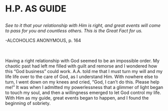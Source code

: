 # <p class='center'>H.P. AS GUIDE</p>

<em>See to it that your relationship with Him is right, and great events will come to pass for you and countless others. This is the Great Fact for us.</em>
<br/>
<p class='right'>-ALCOHOLICS ANONYMOUS, p. 164</p>

<br><br>
Having a right relationship with God seemed to be an impossible order. My chaotic past had left me filled with guilt and remorse and I wondered how this “God business” could work. A.A. told me that I must turn my will and my life life over to the care of God, as I understand Him. With nowhere else to turn, I went down on my knees and cried, “God, I can’t do this. Please help me!” It was when I admitted my powerlessness that a glimmer of light began to touch my soul, and then a willingness emerged to let God control my life. With Him as my guide, great events began to happen, and I found the beginning of sobriety.

